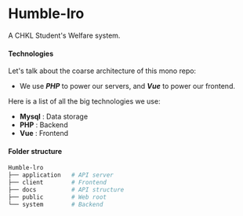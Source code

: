 # Humble-Iro
A CHKL Student's Welfare system.

#### Technologies

Let's talk about the coarse architecture of this mono repo:

- We use **_PHP_** to power our servers, and **_Vue_** to power our frontend.

Here is a list of all the big technologies we use:

- **Mysql** : Data storage
- **PHP** : Backend
- **Vue** : Frontend

#### Folder structure

```sh
Humble-lro
├── application   # API server
├── client        # Frontend
├── docs          # API structure 
├── public        # Web root
└── system        # Backend
```

